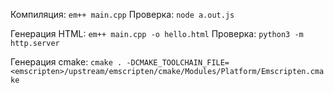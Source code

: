 Компиляция: `em++ main.cpp`
Проверка: `node a.out.js`

Генерация HTML: `em++ main.cpp -o hello.html`
Проверка: `python3 -m http.server`

Генерация cmake: `cmake . -DCMAKE_TOOLCHAIN_FILE=<emscripten>/upstream/emscripten/cmake/Modules/Platform/Emscripten.cmake`
